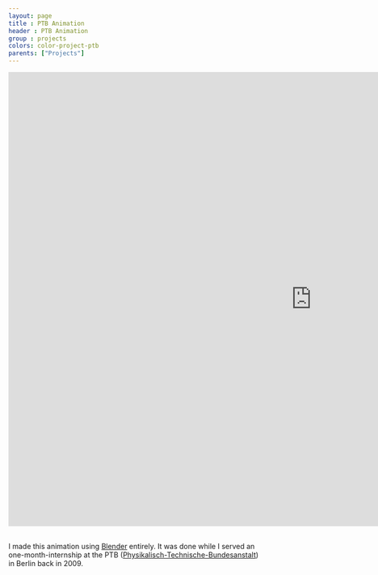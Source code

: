 ```yaml
---
layout: page
title : PTB Animation
header : PTB Animation
group : projects
colors: color-project-ptb
parents: ["Projects"]
---
```


<div class="responsive-video-43">
<iframe src="http://player.vimeo.com/video/6830808?title=0&amp;byline=0&amp;portrait=0&amp;color={% include link_color %}" width="1200" height="900" frameborder="0" webkitAllowFullScreen allowFullScreen></iframe>
</div>

<br>

I made this animation using <a href="http://www.blender.org/">Blender</a> entirely. It was done while I served an one-month-internship at the PTB (<a href="http://www.ptb.de/">Physikalisch-Technische-Bundesanstalt</a>) in Berlin back in 2009.
